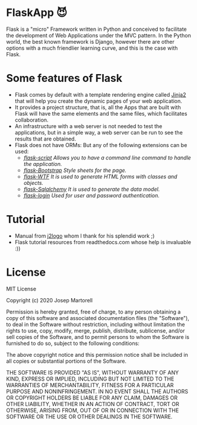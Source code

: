 # FlaskApp :smiling_imp:
Flask is a "micro" Framework written in Python and conceived to facilitate the development of Web Applications under the MVC pattern. In the Python world, the best known framework is Django, however there are other options with a much friendlier learning curve, and this is the case with Flask.

# Some features of Flask  
 - Flask comes by default with a template rendering engine called [Jinja2](https://jinja.palletsprojects.com/en/2.11.x/) that will help you create the dynamic pages of your web application.
 - It provides a project structure, that is, all the Apps that are built with Flask will have the same elements and the same files, which facilitates collaboration.
 - An infrastructure with a web server is not needed to test the applications, but in a simple way, a web server can be run to see the results that are obtained.
 - Flask does not have ORMs: But any of the following extensions can be used:
     - _[flask-script](https://flask-script.readthedocs.io/en/latest/) Allows you to have a command line command to handle the application._
     - _[flask-Bootstrap](https://flask-bootstraplite.readthedocs.io/en/latest/) Style sheets for the page._
     - _[flask-WTF](https://flask-wtf.readthedocs.io/en/stable/) It is used to generate HTML forms with classes and objects._
     - _[flask-Sqlalchemy](https://flask-sqlalchemy.palletsprojects.com/en/2.x/) It is used to generate the data model._
     - _[flask-login](https://flask-login.readthedocs.io/en/latest/) Used for user and password authentication._

# Tutorial
- Manual from [j2logo](https://j2logo.com/tutorial-flask-espanol/) whom I thank for his splendid work ;)
- Flask tutorial resources from readthedocs.com whose help is invaluable :))

# License

MIT License

Copyright (c) 2020 Josep Martorell

Permission is hereby granted, free of charge, to any person obtaining a copy
of this software and associated documentation files (the "Software"), to deal
in the Software without restriction, including without limitation the rights
to use, copy, modify, merge, publish, distribute, sublicense, and/or sell
copies of the Software, and to permit persons to whom the Software is
furnished to do so, subject to the following conditions:

The above copyright notice and this permission notice shall be included in all
copies or substantial portions of the Software.

THE SOFTWARE IS PROVIDED "AS IS", WITHOUT WARRANTY OF ANY KIND, EXPRESS OR
IMPLIED, INCLUDING BUT NOT LIMITED TO THE WARRANTIES OF MERCHANTABILITY,
FITNESS FOR A PARTICULAR PURPOSE AND NONINFRINGEMENT. IN NO EVENT SHALL THE
AUTHORS OR COPYRIGHT HOLDERS BE LIABLE FOR ANY CLAIM, DAMAGES OR OTHER
LIABILITY, WHETHER IN AN ACTION OF CONTRACT, TORT OR OTHERWISE, ARISING FROM,
OUT OF OR IN CONNECTION WITH THE SOFTWARE OR THE USE OR OTHER DEALINGS IN THE
SOFTWARE.
